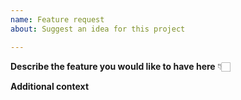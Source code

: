 ```yaml
---
name: Feature request
about: Suggest an idea for this project

---
```


**Describe the feature you would like to have here** 👇🏻
<!-- A clear and concise description the feature you would like to have -->

**Additional context**
<!-- Add any other context or screenshots about the feature request here. -->
